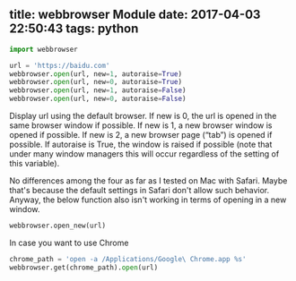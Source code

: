 title: webbrowser Module
date: 2017-04-03 22:50:43
tags: python
---
```python
import webbrowser

url = 'https://baidu.com'
webbrowser.open(url, new=1, autoraise=True)
webbrowser.open(url, new=0, autoraise=True)
webbrowser.open(url, new=1, autoraise=False)
webbrowser.open(url, new=0, autoraise=False)
```
Display url using the default browser. If new is 0, the url is opened in the same browser window if possible. If new is 1, a new browser window is opened if possible. If new is 2, a new browser page (“tab”) is opened if possible. If autoraise is True, the window is raised if possible (note that under many window managers this will occur regardless of the setting of this variable).

No differences among the four as far as I tested on Mac with Safari. Maybe that's because the default settings in Safari don't allow such behavior. Anyway, the below function also isn't working in terms of opening in a new window.
```python
webbrowser.open_new(url)
```
In case you want to use Chrome
```python
chrome_path = 'open -a /Applications/Google\ Chrome.app %s'
webbrowser.get(chrome_path).open(url)
```